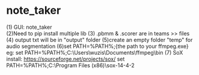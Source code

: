 # note_taker
(1) GUI: note_taker     
(2)Need to pip install multiple lib
(3) .pbmm & .scorer are in teams >> files
(4) output txt will be in "output" folder
(5)create an empty folder "temp" for audio segmentation
(6)set PATH=%PATH%;{the path to your ffmpeg.exe} eg: set PATH=%PATH%;C:\Users\wuzis\Documents\ffmpeg\bin
(7) SoX install: https://sourceforge.net/projects/sox/
    set PATH=%PATH%;C:\Program Files (x86)\sox-14-4-2
